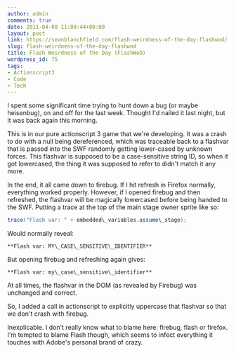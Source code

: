 ```yaml
---
author: admin
comments: true
date: 2011-04-08 11:09:44+00:00
layout: post
link: https://seanblanchfield.com/flash-weirdness-of-the-day-flashwod/
slug: flash-weirdness-of-the-day-flashwod
title: Flash Weirdness of the Day (FlashWoD)
wordpress_id: 75
tags:
- Actionscript3
- Code
- Tech
---
```


I spent some significant time trying to hunt down a bug (or maybe heisenbug), on and off for the last week. Thought I'd nailed it last night, but it was back again this morning.
<!-- more -->
This is in our pure actionscript 3 game that we're developing. It was a crash to do with a null being dereferenced, which was traceable back to a flashvar that is passed into the SWF randomly getting lower-cased by unknown forces. This flashvar is supposed to be a case-sensitive string ID, so when it got lowercased, the thing it was supposed to refer to didn't match it any more.

In the end, it all came down to firebug. If I hit refresh in Firefox normally, everything worked properly. However, if I opened firebug and then refreshed, the flashvar will be magically lowercased before being handed to the SWF. Putting a trace at the top of the main stage owner sprite like so:

``` actionscript
trace("Flash var: " + embedded\_variables.assume\_stage);
```

Would normally reveal:

```
**Flash var: MY\_CASE\_SENSITIVE\_IDENTIFIER**
```

But opening firebug and refreshing again gives:
```
**Flash var: my\_case\_sensitive\_identifier**
```

At all times, the flashvar in the DOM (as revealed by Firebug) was unchanged and correct.

So, I added a call in actionscript to explicitly uppercase that flashvar so that we don't crash with firebug.

Inexplicable. I don't really know what to blame here: firebug, flash or firefox. I'm tempted to blame Flash though, which seems to infect everything it touches with Adobe's personal brand of crazy.